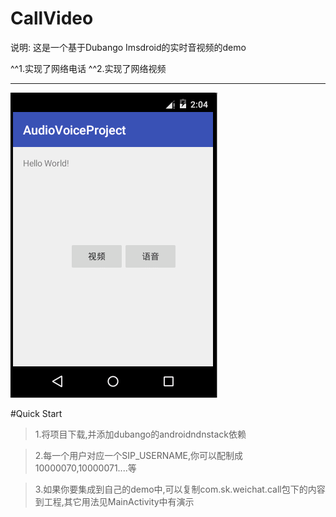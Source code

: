 # CallVideo
说明:
   这是一个基于Dubango Imsdroid的实时音视频的demo
   
  ^^1.实现了网络电话
  ^^2.实现了网络视频
***
 ![](https://github.com/romantiskt/CallVideo/blob/master/app/sources/show.gif)

#Quick Start
 > 1.将项目下载,并添加dubango的androidndnstack依赖
 
 >2.每一个用户对应一个SIP_USERNAME,你可以配制成10000070,10000071....等
 
>3.如果你要集成到自己的demo中,可以复制com.sk.weichat.call包下的内容到工程,其它用法见MainActivity中有演示
